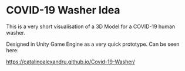 # COVID-19 Washer Idea

This is a very short visualisation of a 3D Model for a COVID-19 human washer.

Designed in Unity Game Engine as a very quick prototype. Can be seen here:

https://catalinoalexandru.github.io/Covid-19-Washer/
